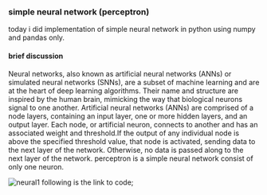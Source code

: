 ### simple neural network (perceptron)
today i did implementation of simple neural network in python using numpy and pandas only.
#### brief discussion
Neural networks, also known as artificial neural networks (ANNs) or simulated neural networks (SNNs), are a subset of machine learning and are at the heart of deep learning algorithms. Their name and structure are inspired by the human brain, mimicking the way that biological neurons signal to one another.
Artificial neural networks (ANNs) are comprised of a node layers, containing an input layer, one or more hidden layers, and an output layer. Each node, or artificial neuron, connects to another and has an associated weight and threshold.If the output of any individual node is above the specified threshold value, that node is activated, sending data to the next layer of the network. Otherwise, no data is passed along to the next layer of the network.
perceptron is a simple neural network consist of only one neuron.

![neural1](https://github.com/sajalozair/summerAIinternship/assets/138657622/61b1cd8c-4c81-442d-ace4-d4dc555b491d)
 following is the link to code;
 


